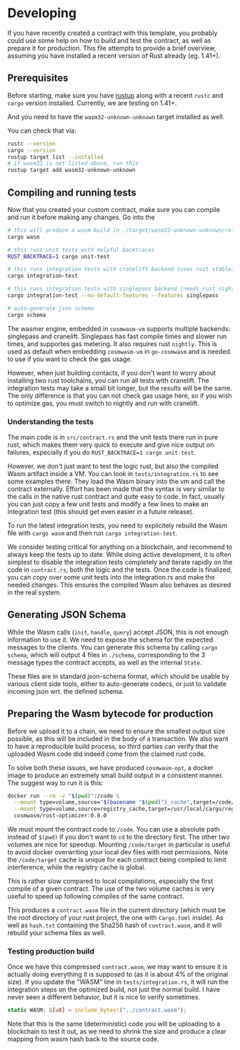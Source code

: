 # Developing

If you have recently created a contract with this template, you probably could
use some help on how to build and test the contract, as well as prepare it for
production. This file attempts to provide a brief overview, assuming you have
installed a recent version of Rust already (eg. 1.41+).

## Prerequisites

Before starting, make sure you have [rustup](https://rustup.rs/) along with a
recent `rustc` and `cargo` version installed. Currently, we are testing on
1.41+.

And you need to have the `wasm32-unknown-unknown` target installed as well.

You can check that via:

```sh
rustc --version
cargo --version
rustup target list --installed
# if wasm32 is not listed above, run this
rustup target add wasm32-unknown-unknown
```

## Compiling and running tests

Now that you created your custom contract, make sure you can compile and run it
before making any changes. Go into the

```sh
# this will produce a wasm build in ./target/wasm32-unknown-unknown/release/YOUR_NAME_HERE.wasm
cargo wasm

# this runs unit tests with helpful backtraces
RUST_BACKTRACE=1 cargo unit-test

# this runs integration tests with cranelift backend (uses rust stable)
cargo integration-test

# this runs integration tests with singlepass backend (needs rust nightly)
cargo integration-test --no-default-features --features singlepass

# auto-generate json schema
cargo schema
```

The wasmer engine, embedded in `cosmwasm-vm` supports multiple backends:
singlepass and cranelift. Singlepass has fast compile times and slower run
times, and supportes gas metering. It also requires rust `nightly`. This is used
as default when embedding `cosmwasm-vm` in `go-cosmwasm` and is needed to use if
you want to check the gas usage.

However, when just building contacts, if you don't want to worry about
installing two rust toolchains, you can run all tests with cranelift. The
integration tests may take a small bit longer, but the results will be the same.
The only difference is that you can not check gas usage here, so if you wish to
optimize gas, you must switch to nightly and run with cranelift.

### Understanding the tests

The main code is in `src/contract.rs` and the unit tests there run in pure rust,
which makes them very quick to execute and give nice output on failures,
especially if you do `RUST_BACKTRACE=1 cargo unit-test`.

However, we don't just want to test the logic rust, but also the compiled Wasm
artifact inside a VM. You can look in `tests/integration.rs` to see some
examples there. They load the Wasm binary into the vm and call the contract
externally. Effort has been made that the syntax is very similar to the calls in
the native rust contract and quite easy to code. In fact, usually you can just
copy a few unit tests and modify a few lines to make an integration test (this
should get even easier in a future release).

To run the latest integration tests, you need to explicitely rebuild the Wasm
file with `cargo wasm` and then run `cargo integration-test`.

We consider testing critical for anything on a blockchain, and recommend to
always keep the tests up to date. While doing active development, it is often
simplest to disable the integration tests completely and iterate rapidly on the
code in `contract.rs`, both the logic and the tests. Once the code is finalized,
you can copy over some unit tests into the integration.rs and make the needed
changes. This ensures the compiled Wasm also behaves as desired in the real
system.

## Generating JSON Schema

While the Wasm calls (`init`, `handle`, `query`) accept JSON, this is not enough
information to use it. We need to expose the schema for the expected messages to
the clients. You can generate this schema by calling `cargo schema`, which will
output 4 files in `./schema`, corresponding to the 3 message types the contract
accepts, as well as the internal `State`.

These files are in standard json-schema format, which should be usable by
various client side tools, either to auto-generate codecs, or just to validate
incoming json wrt. the defined schema.

## Preparing the Wasm bytecode for production

Before we upload it to a chain, we need to ensure the smallest output size
possible, as this will be included in the body of a transaction. We also want to
have a reproducible build process, so third parties can verify that the uploaded
Wasm code did indeed come from the claimed rust code.

To solve both these issues, we have produced `cosmwasm-opt`, a docker image to
produce an extremely small build output in a consistent manner. The suggest way
to run it is this:

```sh
docker run --rm -v "$(pwd)":/code \
  --mount type=volume,source="$(basename "$(pwd)")_cache",target=/code/target \
  --mount type=volume,source=registry_cache,target=/usr/local/cargo/registry \
  cosmwasm/rust-optimizer:0.8.0
```

We must mount the contract code to `/code`. You can use a absolute path instead
of `$(pwd)` if you don't want to `cd` to the directory first. The other two
volumes are nice for speedup. Mounting `/code/target` in particular is useful to
avoid docker overwriting your local dev files with root permissions. Note the
`/code/target` cache is unique for each contract being compiled to limit
interference, while the registry cache is global.

This is rather slow compared to local compilations, especially the first compile
of a given contract. The use of the two volume caches is very useful to speed up
following compiles of the same contract.

This produces a `contract.wasm` file in the current directory (which must be the
root directory of your rust project, the one with `Cargo.toml` inside). As well
as `hash.txt` containing the Sha256 hash of `contract.wasm`, and it will rebuild
your schema files as well.

### Testing production build

Once we have this compressed `contract.wasm`, we may want to ensure it is
actually doing everything it is supposed to (as it is about 4% of the original
size). If you update the "WASM" line in `tests/integration.rs`, it will run the
integration steps on the optimized build, not just the normal build. I have
never seen a different behavior, but it is nice to verify sometimes.

```rust
static WASM: &[u8] = include_bytes!("../contract.wasm");
```

Note that this is the same (deterministic) code you will be uploading to a
blockchain to test it out, as we need to shrink the size and produce a clear
mapping from wasm hash back to the source code.

